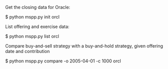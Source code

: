 
Get the closing data for Oracle:

$ python mspp.py init orcl

List offering and exercise data:

$ python mspp.py list orcl

Compare buy-and-sell strategy with a buy-and-hold strategy, given offering date and contribution

$ python mspp.py compare -o 2005-04-01 -c 1000 orcl
